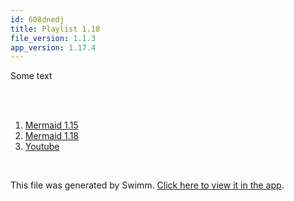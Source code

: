 ```yaml
---
id: 608dnedj
title: Playlist 1.18
file_version: 1.1.3
app_version: 1.17.4
---
```


<!-- Intro - Do not remove this comment -->
Some text

<br/>

<br/>

<!-- Steps - Do not remove this comment -->
1. [Mermaid 1.15](mermaid-115.3uilhbnn.sw.md)
2. [Mermaid 1.18](mermaid-118.3oxn9ns6.sw.md)
3. [Youtube](youtube.tf5e24wd.sw.md)


<br/>

This file was generated by Swimm. [Click here to view it in the app](https://swimm-web-app.web.app/repos/Z2l0aHViJTNBJTNBY3NoYXJwLXNoYXVsLXRlc3QlM0ElM0Fzd2ltbWlv/playlists/608dnedj).
